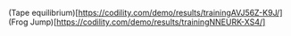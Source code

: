 (Tape equilibrium)[https://codility.com/demo/results/trainingAVJ56Z-K9J/]
(Frog Jump)[https://codility.com/demo/results/trainingNNEURK-XS4/]
